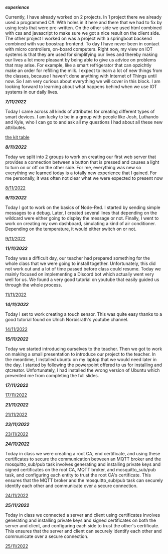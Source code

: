 ***experience***
<p>
Currently, I have already worked on 2 projects. In 1 project there we already used a programmed C#. With holes in it here and there that we had to fix by using tests that were pre-written. On the other side we used html combined with css and javascript to make sure we got a nice result on the client side. The other project I worked on was a project with a springboat backend combined with vue boostrap frontend. To day I have never been in contact with micro controllers, on-board computers.
Right now, my view on IOT systems is that they are used for simplifying our lives and thereby making our lives a lot more pleasant by being able to give us advice on problems that may arise. For example, like a smart refrigerator that can opzichtly make an order for refilling the milk.
I expect to learn a lot of new things from the classes, because I haven't done anything with Internet of Things until now. So I am very curious about everything we will cover in this block. I am looking forward to learning about what happens behind when we use IOT systems in our daily lives.
</p>

***7/11/2022***
<p>
Today I came across all kinds of attributes for creating different types of smart devices. I am lucky to be in a group with people like Josh, Luthando and Kyle, who I can go to and ask all my questions I had about all these new attributes.
  
[the kit table](https://github.com/AmadeoNoelsPXL/aquaponics/blob/IoT-Documentation-Branch/Documentation/Group/GroupDocumentation.md#711)
</p>

***8/11/2022***
<p>
Today we split into 2 groups to work on creating our first web server that provides a connection between a button that is pressed and causes a light to turn on or off on the other side.
For me, everything was new so everything we learned today is a totally new experience that I gained. For me personally, it was often not clear what we were expected to present now

[8/11/2022](https://github.com/AmadeoNoelsPXL/aquaponics/blob/IoT-Documentation-Branch/Documentation/L%26A/L&A_Documentation.md/#8112022)
</p>

***9/11/2022***
<p>
  
Today I got to work on the basics of Node-Red. I started by sending simple messages to a debug. Later, I created several lines that depending on the wildcard were either going to display the message or not. Finally, I went to work on creating my own dashboard, simulating a kind of air conditioner. Depending on the temperature, it would either switch on or not.
  
[9/11/2022](https://github.com/AmadeoNoelsPXL/aquaponics/blob/IoT-Documentation-Branch/Documentation/L%26A/L%26A_Documentation.md/#9112022)  
</p>

***11/11/2022***
<p>
Today was a difficult day, our teacher had prepared something for the whole class that we were going to install together. Unfortunately, this did not work out and a lot of time passed before class could resume. Today we mainly focused on implementing a Discord bot which actually went very well for us. We found a very good tutorial on youtube that easily guided us through the whole process.

[11/11/2022](https://github.com/AmadeoNoelsPXL/aquaponics/blob/IoT-Documentation-Branch/Documentation/L%26A/L&A_Documentation.md/#11112022)
</p>

***14/11/2022***
<p>
Today I set to work creating a touch sensor. This was quite easy thanks to a good tutorial found on Ulrich Norbisrath's youtube channel.

[14/11/2022](https://github.com/AmadeoNoelsPXL/aquaponics/blob/IoT-Documentation-Branch/Documentation/L%26A/L&A_Documentation.md/#14112022)
</p>

***15/11/2022***
<p>
Today we started introducing ourselves to the teacher. Then we got to work on making a small presentation to introduce our project to the teacher. In the meantime, I installed ubuntu on my laptop that we would need later in the day. I started by following the powerpoint offered to us for installing and qtcreator. Unfortunately, I had installed the wrong version of Ubuntu which prevented me from completing the full slides.
</p>

***17/11/2022***
<p>

[17/11/2022](https://github.com/AmadeoNoelsPXL/aquaponics/blob/IoT-Documentation-Branch/Documentation/L%26A/L%26A_Documentation.md#17112022)
</p>

***21/11/2022***
<p>
  
[21/11/2022](https://github.com/AmadeoNoelsPXL/aquaponics/blob/IoT-Documentation-Branch/Documentation/L%26A/L%26A_Documentation.md#21112022)

</p>


***23/11/2022***
<p>
  
[23/11/2022](https://github.com/AmadeoNoelsPXL/aquaponics/blob/IoT-Documentation-Branch/Documentation/Group/GroupDocumentation.md#23112022)
</p>

***24/11/2022***
<p>
Today in class we were creating a root CA, end certificate, and using these certificates to secure the communication between an MQTT broker and the mosquitto_sub/pub task involves generating and installing private keys and signed certificates on the root CA, MQTT broker, and mosquitto_sub/pub task, and configuring each entity to trust the root CA's certificate. This ensures that the MQTT broker and the mosquitto_sub/pub task can securely identify each other and communicate over a secure connection.
  
[24/11/2022](https://github.com/AmadeoNoelsPXL/aquaponics/blob/IoT-Documentation-Branch/Documentation/Group/GroupDocumentation.md#2411)
</p>

***25/11/2022***
<p>
Today in class we connected a server and client using certificates involves generating and installing private keys and signed certificates on both the server and client, and configuring each side to trust the other's certificate. This ensures that the server and client can securely identify each other and communicate over a secure connection.
  
[25/11/2022](https://github.com/AmadeoNoelsPXL/aquaponics/blob/IoT-Documentation-Branch/Documentation/L%26A/L%26A_Documentation.md#25112022)
</p>

